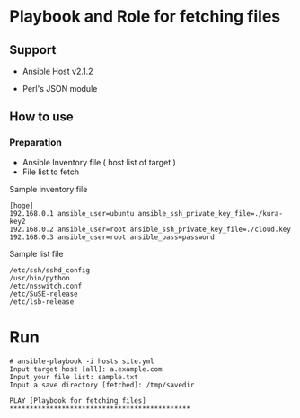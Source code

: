 # Playbook and Role for fetching files
## Support
- Ansible Host v2.1.2
* Perl's JSON module

##  How to use

### Preparation

* Ansible Inventory file ( host list of target )
* File list to fetch

Sample inventory file
```
[hoge]
192.168.0.1 ansible_user=ubuntu ansible_ssh_private_key_file=./kura-key2
192.168.0.2 ansible_user=root ansible_ssh_private_key_file=./cloud.key
192.168.0.3 ansible_user=root ansible_pass=password
```

Sample list file
```
/etc/ssh/sshd_config
/usr/bin/python
/etc/nsswitch.conf
/etc/SuSE-release
/etc/lsb-release

```

# Run

```
# ansible-playbook -i hosts site.yml
Input target host [all]: a.example.com
Input your file list: sample.txt
Input a save directory [fetched]: /tmp/savedir

PLAY [Playbook for fetching files] *********************************************

``` 

